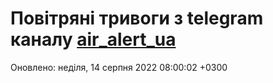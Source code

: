 # Повітряні тривоги з telegram каналу [air_alert_ua](https://t.me/air_alert_ua)

Оновлено:
неділя, 14 серпня 2022 08:00:02 +0300
